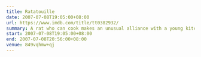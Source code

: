 ```yaml
---
title: Ratatouille
date: 2007-07-08T19:05:00+08:00
url: https://www.imdb.com/title/tt0382932/
summary: A rat who can cook makes an unusual alliance with a young kitchen worker at a famous restaurant.
start: 2007-07-08T19:05:00+08:00
end: 2007-07-08T20:56:00+08:00
venue: 849vqhmw+qj
---
```

